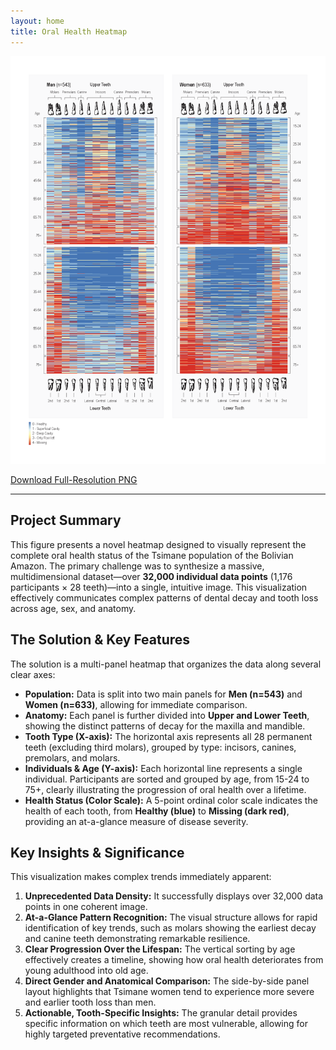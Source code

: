 ```yaml
---
layout: home
title: Oral Health Heatmap
---
```


<img class="heatmap" src="oral-health-heatmap.png" alt="Heatmap of 28 permanent teeth for 1,176 Tsimane adults, colour-coded from healthy (blue) to missing (red).">

<p class="download-link">
    <a href="oral-health-heatmap.png" download>Download Full-Resolution PNG</a>
</p>

---

## Project Summary

This figure presents a novel heatmap designed to visually represent the complete oral health status of the Tsimane population of the Bolivian Amazon. The primary challenge was to synthesize a massive, multidimensional dataset—over **32,000 individual data points** (1,176 participants × 28 teeth)—into a single, intuitive image. This visualization effectively communicates complex patterns of dental decay and tooth loss across age, sex, and anatomy.

## The Solution & Key Features

The solution is a multi-panel heatmap that organizes the data along several clear axes:

*   **Population:** Data is split into two main panels for **Men (n=543)** and **Women (n=633)**, allowing for immediate comparison.
*   **Anatomy:** Each panel is further divided into **Upper and Lower Teeth**, showing the distinct patterns of decay for the maxilla and mandible.
*   **Tooth Type (X-axis):** The horizontal axis represents all 28 permanent teeth (excluding third molars), grouped by type: incisors, canines, premolars, and molars.
*   **Individuals & Age (Y-axis):** Each horizontal line represents a single individual. Participants are sorted and grouped by age, from 15-24 to 75+, clearly illustrating the progression of oral health over a lifetime.
*   **Health Status (Color Scale):** A 5-point ordinal color scale indicates the health of each tooth, from **Healthy (blue)** to **Missing (dark red)**, providing an at-a-glance measure of disease severity.

## Key Insights & Significance

This visualization makes complex trends immediately apparent:

1.  **Unprecedented Data Density:** It successfully displays over 32,000 data points in one coherent image.
2.  **At-a-Glance Pattern Recognition:** The visual structure allows for rapid identification of key trends, such as molars showing the earliest decay and canine teeth demonstrating remarkable resilience.
3.  **Clear Progression Over the Lifespan:** The vertical sorting by age effectively creates a timeline, showing how oral health deteriorates from young adulthood into old age.
4.  **Direct Gender and Anatomical Comparison:** The side-by-side panel layout highlights that Tsimane women tend to experience more severe and earlier tooth loss than men.
5.  **Actionable, Tooth-Specific Insights:** The granular detail provides specific information on which teeth are most vulnerable, allowing for highly targeted preventative recommendations.